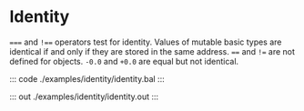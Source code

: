 # Identity

`===` and `!==` operators test for identity. Values of mutable basic types are identical if and only if they are stored in the same address.
`==` and `!=` are not defined for objects. `-0.0` and `+0.0` are equal but not identical.

::: code ./examples/identity/identity.bal :::

::: out ./examples/identity/identity.out :::